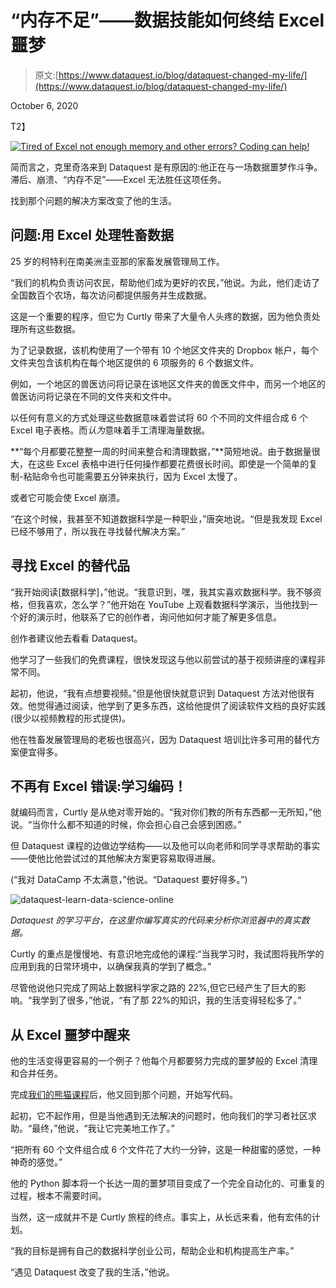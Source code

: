 # “内存不足”——数据技能如何终结 Excel 噩梦

> 原文:[https://www.dataquest.io/blog/dataquest-changed-my-life/](https://www.dataquest.io/blog/dataquest-changed-my-life/)

October 6, 2020

T2】

[![Tired of Excel not enough memory and other errors? Coding can help!](../Images/8f9a45f7911b7e761648c24f53a876e9.png "programming-excel-data-analysis")](https://www.dataquest.io/wp-content/uploads/2018/12/programming-excel-data-analysis.jpg)

简而言之，克里奇洛来到 Dataquest 是有原因的:他正在与一场数据噩梦作斗争。滞后、崩溃、“内存不足”——Excel 无法胜任这项任务。

找到那个问题的解决方案改变了他的生活。

## 问题:用 Excel 处理牲畜数据

25 岁的柯特利在南美洲圭亚那的家畜发展管理局工作。

“我们的机构负责访问农民，帮助他们成为更好的农民，”他说。为此，他们走访了全国数百个农场，每次访问都提供服务并生成数据。

这是一个重要的程序，但它为 Curtly 带来了大量令人头疼的数据，因为他负责处理所有这些数据。

为了记录数据，该机构使用了一个带有 10 个地区文件夹的 Dropbox 帐户，每个文件夹包含该机构在每个地区提供的 6 项服务的 6 个数据文件。

例如，一个地区的兽医访问将记录在该地区文件夹的兽医文件中，而另一个地区的兽医访问将记录在不同的文件夹和文件中。

以任何有意义的方式处理这些数据意味着尝试将 60 个不同的文件组合成 6 个 Excel 电子表格。而*认为*意味着手工清理海量数据。

**“每个月都要花整整一周的时间来整合和清理数据，”**简短地说。由于数据量很大，在这些 Excel 表格中进行任何操作都要花费很长时间。即使是一个简单的复制-粘贴命令也可能需要五分钟来执行，因为 Excel 太慢了。

或者它可能会使 Excel 崩溃。

“在这个时候，我甚至不知道数据科学是一种职业，”唐突地说。“但是我发现 Excel 已经不够用了，所以我在寻找替代解决方案。”

## 寻找 Excel 的替代品

“我开始阅读[数据科学]，”他说。“我意识到，嘿，我其实喜欢数据科学。我不够资格，但我喜欢，怎么学？”他开始在 YouTube 上观看数据科学演示，当他找到一个好的演示时，他联系了它的创作者，询问他如何才能了解更多信息。

创作者建议他去看看 Dataquest。

他学习了一些我们的免费课程，很快发现这与他以前尝试的基于视频讲座的课程非常不同。

起初，他说，“我有点想要视频。”但是他很快就意识到 Dataquest 方法对他很有效。他觉得通过阅读，他学到了更多东西，这给他提供了阅读软件文档的良好实践(很少以视频教程的形式提供)。

他在牲畜发展管理局的老板也很高兴，因为 Dataquest 培训比许多可用的替代方案便宜得多。

## 不再有 Excel 错误:学习编码！

就编码而言，Curtly 是从绝对零开始的。“我对你们教的所有东西都一无所知，”他说。“当你什么都不知道的时候，你会担心自己会感到困惑。”

但 Dataquest 课程的边做边学结构——以及他可以向老师和同学寻求帮助的事实——使他比他尝试过的其他解决方案更容易取得进展。

(“我对 DataCamp 不太满意，”他说。“Dataquest 要好得多。”)

![dataquest-learn-data-science-online](../Images/8cbc4821ae1245a9fd02da67c90ed420.png "dataquest-learn-data-science-online")

*Dataquest 的学习平台，在这里你编写真实的代码来分析你浏览器中的真实数据。*

Curtly 的重点是慢慢地、有意识地完成他的课程:“当我学习时，我试图将我所学的应用到我的日常环境中，以确保我真的学到了概念。”

尽管他说他只完成了网站上数据科学家之路的 22%,但它已经产生了巨大的影响。“我学到了很多，”他说，“有了那 22%的知识，我的生活变得轻松多了。”

## 从 Excel 噩梦中醒来

他的生活变得更容易的一个例子？他每个月都要努力完成的噩梦般的 Excel 清理和合并任务。

完成[我们的熊猫课程](https://www.dataquest.io/course/pandas-fundamentals/)后，他又回到那个问题，开始写代码。

起初，它不起作用，但是当他遇到无法解决的问题时，他向我们的学习者社区求助。“最终，”他说，“我让它完美地工作了。”

“把所有 60 个文件组合成 6 个文件花了大约一分钟，这是一种甜蜜的感觉，一种神奇的感觉。”

他的 Python 脚本将一个长达一周的噩梦项目变成了一个完全自动化的、可重复的过程，根本不需要时间。

当然，这一成就并不是 Curtly 旅程的终点。事实上，从长远来看，他有宏伟的计划。

“我的目标是拥有自己的数据科学创业公司，帮助企业和机构提高生产率。”

“遇见 Dataquest 改变了我的生活，”他说。